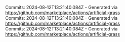 Commits: 2024-08-12T13:21:40.084Z - Generated via https://github.com/marketplace/actions/artificial-grass
<br>
Commits: 2024-08-12T13:21:40.084Z - Generated via https://github.com/marketplace/actions/artificial-grass
<br>
Commits: 2024-08-12T13:21:40.084Z - Generated via https://github.com/marketplace/actions/artificial-grass
<br>
